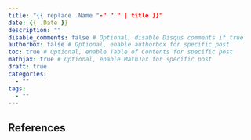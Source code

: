 ```yaml
---
title: "{{ replace .Name "-" " " | title }}"
date: {{ .Date }}
description: ""
disable_comments: false # Optional, disable Disqus comments if true
authorbox: false # Optional, enable authorbox for specific post
toc: true # Optional, enable Table of Contents for specific post
mathjax: true # Optional, enable MathJax for specific post
draft: true
categories:
  - ""
tags:
  - ""
---
```


## References 

